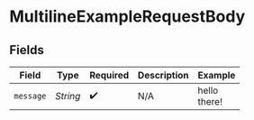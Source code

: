 # MultilineExampleRequestBody


## Fields

| Field              | Type               | Required           | Description        | Example            |
| ------------------ | ------------------ | ------------------ | ------------------ | ------------------ |
| `message`          | *String*           | :heavy_check_mark: | N/A                | hello<br/>there!   |